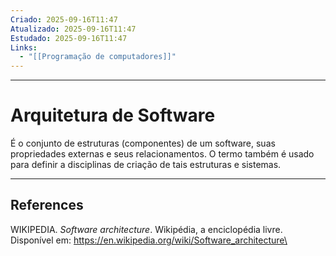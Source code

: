 ```yaml
---
Criado: 2025-09-16T11:47
Atualizado: 2025-09-16T11:47
Estudado: 2025-09-16T11:47
Links:
  - "[[Programação de computadores]]"
---
```

---
# Arquitetura de Software

É o conjunto de estruturas (componentes) de um software, suas propriedades externas e seus relacionamentos. O termo também é usado para definir a disciplinas de criação de tais estruturas e sistemas.

---
## References

WIKIPEDIA. _Software architecture_. Wikipédia, a enciclopédia livre. Disponível em: <https://en.wikipedia.org/wiki/Software_architecture\>